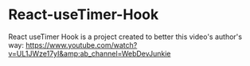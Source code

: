 # React-useTimer-Hook
React useTimer Hook is a project created to better this video's author's way: https://www.youtube.com/watch?v=UL1JWze17yI&amp;ab_channel=WebDevJunkie
